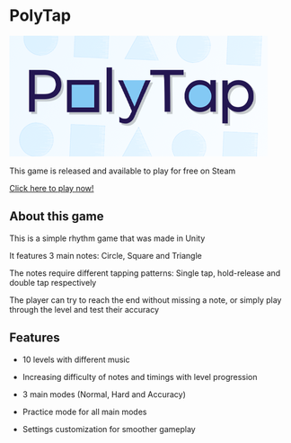 # PolyTap

![library_header.png](library_header.png)

This game is released and available to play for free on Steam

[Click here to play now!](https://store.steampowered.com/app/3104050/PolyTap/)

## About this game
This is a simple rhythm game that was made in Unity

It features 3 main notes: Circle, Square and Triangle

The notes require different tapping patterns: Single tap, hold-release and double tap respectively

The player can try to reach the end without missing a note, or simply play through the level and test their accuracy

## Features
- 10 levels with different music
  
- Increasing difficulty of notes and timings with level progression
  
- 3 main modes (Normal, Hard and Accuracy)
  
- Practice mode for all main modes
  
- Settings customization for smoother gameplay
